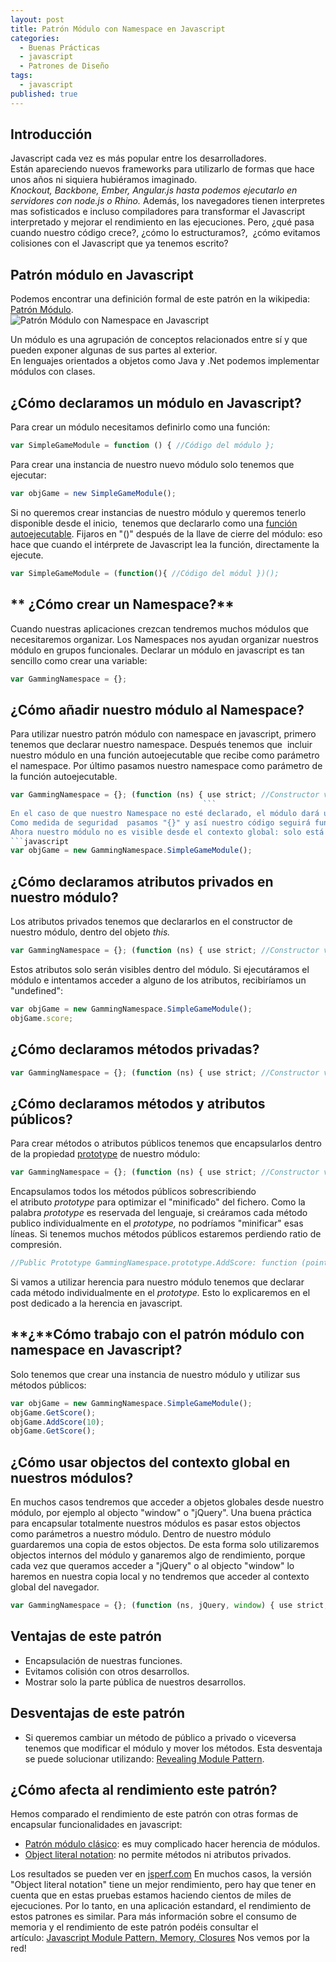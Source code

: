 ```yaml
---
layout: post
title: Patrón Módulo con Namespace en Javascript
categories:
  - Buenas Prácticas
  - javascript
  - Patrones de Diseño
tags:
  - javascript
published: true
---
```


## Introducción

Javascript cada vez es más popular entre los desarrolladores.  
Están apareciendo nuevos frameworks para utilizarlo de formas que hace unos años ni siquiera hubiéramos imaginado.  
_Knockout, Backbone, Ember, Angular.js hasta podemos ejecutarlo en servidores con node.js o Rhino._ 
Además, los navegadores tienen interpretes mas sofisticados e incluso compiladores para transformar el Javascript interpretado y mejorar el rendimiento en las ejecuciones. 
Pero, ¿qué pasa cuando nuestro código crece?, ¿cómo lo estructuramos?,  ¿cómo evitamos colisiones con el Javascript que ya tenemos escrito?

## Patrón módulo en Javascript

Podemos encontrar una definición formal de este patrón en la wikipedia:   
[Patrón Módulo](http://es.wikipedia.org/wiki/Módulo_(patrón_de_diseño) "Patrón módulo").  
![Patrón Módulo con Namespace en Javascript](http://jcnistal.es/wp-content/uploads/2014/01/module-298x300.jpg)

Un módulo es una agrupación de conceptos relacionados entre sí y que pueden exponer algunas de sus partes al exterior.  
En lenguajes orientados a objetos como Java y .Net podemos implementar módulos con clases.

## **¿Cómo declaramos un módulo en Javascript?**

Para crear un módulo necesitamos definirlo como una función: 
```javascript 
var SimpleGameModule = function () { //Código del módulo }; 
``` 

Para crear una instancia de nuestro nuevo módulo solo tenemos que ejecutar:
```javascript 
var objGame = new SimpleGameModule();
```

Si no queremos crear instancias de nuestro módulo y queremos tenerlo disponible desde el inicio,  tenemos que declararlo como una [función autoejecutable](http://www.etnassoft.com/2011/03/14/funciones-autoejecutables-en-javascript/ "Funciones autoejecutables"). 
Fijaros en "()" después de la llave de cierre del módulo: eso hace que cuando el intérprete de Javascript lea la función, directamente la ejecute. 
```javascript 
var SimpleGameModule = (function(){ //Código del módul })(); 
```
 
## ** ¿Cómo crear un Namespace?**

Cuando nuestras aplicaciones crezcan tendremos muchos módulos que necesitaremos organizar.
Los Namespaces nos ayudan organizar nuestros módulo en grupos funcionales.
Declarar un módulo en javascript es tan sencillo como crear una variable: 
```javascript  
var GammingNamespace = {};
```

## **¿Cómo añadir nuestro módulo al Namespace?**

Para utilizar nuestro patrón módulo con namespace en javascript, primero tenemos que declarar nuestro namespace. 
Después tenemos que  incluir nuestro módulo en una función autoejecutable que recibe como parámetro el namespace. 
Por último pasamos nuestro namespace como parámetro de la función autoejecutable. 
```javascript 
var GammingNamespace = {}; (function (ns) { use strict; //Constructor var SimpleGameModule = function () { //Código del módulo }; //Publicamos el módulo en el namespace ns.SimpleGameModule = SimpleGameModule; }(window.GammingNamespace || {})); 
                                           ``` 
En el caso de que nuestro Namespace no esté declarado, el módulo dará un error. 
Como medida de seguridad  pasamos "{}" y así nuestro código seguirá funcionando. 
Ahora nuestro módulo no es visible desde el contexto global: solo está disponible dentro del Namespaces "GammingNamespace". 
```javascript 
var objGame = new GammingNamespace.SimpleGameModule();
```

## **¿Cómo declaramos atributos privados en nuestro módulo?**

Los atributos privados tenemos que declararlos en el constructor de nuestro módulo, dentro del objeto _this._ 
```javascript 
var GammingNamespace = {}; (function (ns) { use strict; //Constructor var SimpleGameModule = function () { //Atributos de la instancia this.score; }; //Publicamos nuestro módulo en el namespace ns.SimpleGameModule = SimpleGameModule; }(window.GammingNamespace || {}));
``` 
Estos atributos solo serán visibles dentro del módulo. 
Si ejecutáramos el módulo e intentamos acceder a alguno de los atributos, recibiríamos un "undefined": 
```javascript 
var objGame = new GammingNamespace.SimpleGameModule(); 
objGame.score;
```

## **¿Cómo declaramos métodos privadas?**

```javascript 
var GammingNamespace = {}; (function (ns) { use strict; //Constructor var SimpleGameModule = function () { //Atributos de la instancia this.score; _InitializeGame.call(this); }; //Funciones privadas var _InitializeGame = function () { this.score = 0; }; //Publicamos nuestro módulo en el namespace ns.SimpleGameModule = SimpleGameModule; }(window.GammingNamespace || {}));
```

## **¿Cómo declaramos métodos y atributos públicos?**

Para crear métodos o atributos públicos tenemos que encapsularlos dentro de la propiedad [prototype](https://developer.mozilla.org/en-US/docs/Web/JavaScript/Introduction_to_Object-Oriented_JavaScript#Prototype-based_programming "Prototype style programming") de nuestro módulo: 
```javascript 
var GammingNamespace = {}; (function (ns) { use strict; //Constructor var SimpleGameModule = function () { //Atributos de la instancia this.score; _InitializeGame.call(this); }; //Funciones privadas var _InitializeGame = function () { this.score = 0; }; //Funciones públicas SimpleGameModule.prototype = { AddScore : function (point) { this.score += point; }, GetScore : function () { return "Tu puntuación es: " + this.score; } } //Publicamos nuestro módulo en el namespace ns.SimpleGameModule = SimpleGameModule; }(window.GammingNamespace || {}));
``` 
Encapsulamos todos los métodos públicos sobrescribiendo el atributo _prototype_ para optimizar el "minificado" del fichero. 
Como la palabra _prototype_ es reservada del lenguaje, si creáramos cada método publico individualmente en el _prototype,_ no podríamos "minificar" esas líneas. 
Si tenemos muchos métodos públicos estaremos perdiendo ratio de compresión. 
```javascript  
//Public Prototype GammingNamespace.prototype.AddScore: function (points) { this.score += points } GammingNamespace.prototype.GetScore: function () { return this.score; } 
```
Si vamos a utilizar herencia para nuestro módulo tenemos que declarar cada método individualmente en el _prototype._ Esto lo explicaremos en el post dedicado a la herencia en javascript.

## **¿****Cómo trabajo con el patrón módulo con namespace en Javascript?**

Solo tenemos que crear una instancia de nuestro módulo y utilizar sus métodos públicos: 
```javascript 
var objGame = new GammingNamespace.SimpleGameModule(); 
objGame.GetScore(); 
objGame.AddScore(10);
objGame.GetScore(); 
```

## **¿Cómo usar objectos del contexto global en nuestros módulos?**

En muchos casos tendremos que acceder a objetos globales desde nuestro módulo, por ejemplo al objecto "window" o "jQuery". 
Una buena práctica para encapsular totalmente nuestros módulos es pasar estos objectos como parámetros a nuestro módulo. 
Dentro de nuestro módulo guardaremos una copia de estos objectos. 
De esta forma solo utilizaremos objectos internos del módulo y ganaremos algo de rendimiento, porque cada vez que queramos acceder a "jQuery" o al objecto "window" lo haremos en nuestra copia local y no tendremos que acceder al contexto global del navegador. 
```javascript 
var GammingNamespace = {}; (function (ns, jQuery, window) { use strict; var _$ = jQuery; var _window = window; //Constructor var SimpleGameModule = function () { //Atributos de la instancia this.score; _InitializeGame.call(this); }; //Funciones privadas var _InitializeGame = function () { this.score = 0; }; //Funciones públicas SimpleGameModule.prototype = { AddScore : function (point) { this.score += point; }, GetScore : function () { return "Tu puntuación es: " + this.score; } } //Publicamos nuestro módulo en el namespace ns.SimpleGameModule = SimpleGameModule; }(window.GammingNamespace || {}, window, jQuery)); 
```

## **Ventajas de este patrón**

*   Encapsulación de nuestras funciones.
*   Evitamos colisión con otros desarrollos.
*   Mostrar solo la parte pública de nuestros desarrollos.

## **Desventajas de este patrón**

*   Si queremos cambiar un método de público a privado o viceversa tenemos que modificar el módulo y mover los métodos. Esta desventaja se puede solucionar utilizando: [Revealing Module Pattern](http://www.etnassoft.com/2011/04/12/revealing-module-javascript/ "Revealing Module Pattern").

## **¿Cómo afecta al rendimiento este patrón?**

Hemos comparado el rendimiento de este patrón con otras formas de encapsular funcionalidades en javascript:

*   [Patrón módulo clásico](http://www.etnassoft.com/2011/04/11/el-patron-de-modulo-en-javascript-en-profundidad/ "Patrón módulo clásico"): es muy complicado hacer herencia de módulos.
*   [Object literal notation](http://net.tutsplus.com/tutorials/javascript-ajax/the-basics-of-object-oriented-javascript/ "Object Literal Notation"): no permite métodos ni atributos privados.

Los resultados se pueden ver en [jsperf.com](http://jsperf.com/module-pattern-vs-object-literal-vs-prototype/4 "Rendimiento patrones encapsulación") 
En muchos casos, la versión "Object literal notation" tiene un mejor rendimiento, pero hay que tener en cuenta que en estas pruebas estamos haciendo cientos de miles de ejecuciones. Por lo tanto, en una aplicación estandard, el rendimiento de estos patrones es similar. 
Para más información sobre el consumo de memoria y el rendimiento de este patrón podéis consultar el artículo: [Javascript Module Pattern, Memory, Closures](http://www.macwright.org/2013/01/22/javascript-module-pattern-memory-and-closures.html "http://www.macwright.org/2013/01/22/javascript-module-pattern-memory-and-closures.html") Nos vemos por la red!
